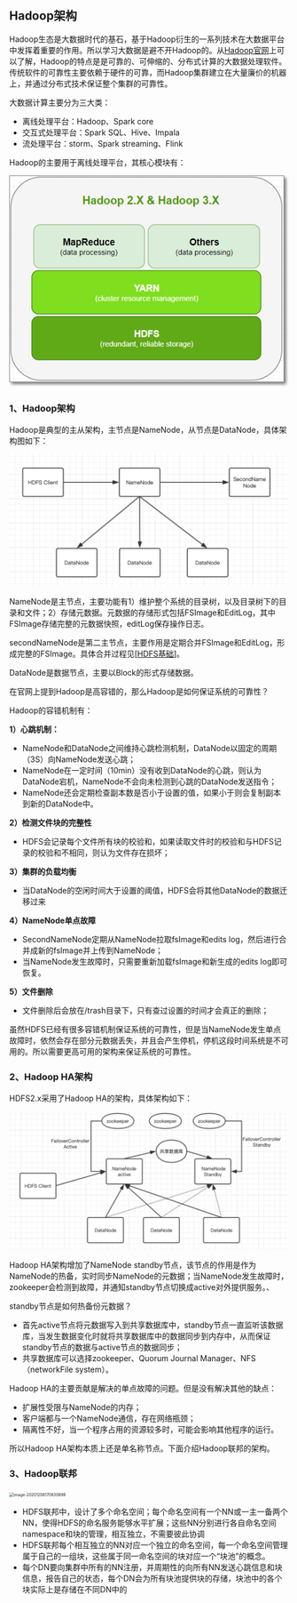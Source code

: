 ## Hadoop架构

Hadoop生态是大数据时代的基石，基于Hadoop衍生的一系列技术在大数据平台中发挥着重要的作用。所以学习大数据是避不开Hadoop的。从[Hadoop官网](http://hadoop.apache.org/)上可以了解，Hadoop的特点是是可靠的、可伸缩的、分布式计算的大数据处理软件。传统软件的可靠性主要依赖于硬件的可靠，而Hadoop集群建立在大量廉价的机器上，并通过分布式技术保证整个集群的可靠性。

大数据计算主要分为三大类：

- 离线处理平台：Hadoop、Spark core
- 交互式处理平台：Spark SQL、Hive、Impala
- 流处理平台：storm、Spark streaming、Flink

Hadoop的主要用于离线处理平台，其核心模块有：

![image-20201206152245054](img/Hadoop模块图.png)



### 1、Hadoop架构

Hadoop是典型的主从架构，主节点是NameNode，从节点是DataNode，具体架构图如下：

<img src="img/HDFS架构.png" alt="image-20201206153931447" style="zoom:50%;" />

NameNode是主节点，主要功能有1）维护整个系统的目录树，以及目录树下的目录和文件；2）存储元数据。元数据的存储形式包括FSImage和EditLog，其中FSImage存储完整的元数据快照，editLog保存操作日志。

secondNameNode是第二主节点，主要作用是定期合并FSImage和EditLog，形成完整的FSImage。具体合并过程见[[HDFS基础](https://github.com/Rosscqu/toBeBigDataer/blob/master/3%E3%80%81Hadoop%E7%AF%87/Hadoop%E7%AF%87%E2%80%94%E2%80%94HDFS%E5%9F%BA%E7%A1%80.md)]。

DataNode是数据节点，主要以Block的形式存储数据。

在官网上提到Hadoop是高容错的，那么Hadoop是如何保证系统的可靠性？

Hadoop的容错机制有：

**1）心跳机制：**

- NameNode和DataNode之间维持心跳检测机制，DataNode以固定的周期（3S）向NameNode发送心跳；
- NameNode在一定时间（10min）没有收到DataNode的心跳，则认为DataNode宕机，NameNode不会向未检测到心跳的DataNode发送指令；
- NameNode还会定期检查副本数是否小于设置的值，如果小于则会复制副本到新的DataNode中。

**2）检测文件块的完整性**

- HDFS会记录每个文件所有块的校验和，如果读取文件时的校验和与HDFS记录的校验和不相同，则认为文件存在损坏；

**3）集群的负载均衡**

- 当DataNode的空闲时间大于设置的阈值，HDFS会将其他DataNode的数据迁移过来

**4）NameNode单点故障**

- SecondNameNode定期从NameNode拉取fsImage和edits log，然后进行合并成新的fsImage并上传到NameNode；
- 当NameNode发生故障时，只需要重新加载fsImage和新生成的edits log即可恢复。

**5）文件删除**

- 文件删除后会放在/trash目录下，只有查过设置的时间才会真正的删除；

虽然HDFS已经有很多容错机制保证系统的可靠性，但是当NameNode发生单点故障时，依然会存在部分元数据丢失，并且会产生停机，停机这段时间系统是不可用的。所以需要更高可用的架构来保证系统的可靠性。

### 2、Hadoop HA架构

HDFS2.x采用了Hadoop HA的架构，具体架构如下：

<img src="img/Hadoop HA架构.png" alt="image-20201206165129261" style="zoom:50%;" />

Hadoop HA架构增加了NameNode standby节点，该节点的作用是作为NameNode的热备，实时同步NameNode的元数据；当NameNode发生故障时，zookeeper会检测到故障，并通知standby节点切换成active对外提供服务。、

standby节点是如何热备份元数据？

- 首先active节点将元数据写入到共享数据库中，standby节点一直监听该数据库，当发生数据变化时就将共享数据库中的数据同步到内存中，从而保证standby节点的数据与active节点的数据同步；
- 共享数据库可以选择zookeeper、Quorum Journal Manager、NFS（networkFile system）。

Hadoop HA的主要贡献是解决的单点故障的问题。但是没有解决其他的缺点：

- 扩展性受限与NameNode的内存；
- 客户端都与一个NameNode通信，存在网络瓶颈；
- 隔离性不好，当一个程序占用的资源较多时，可能会影响其他程序的运行。

所以Hadoop HA架构本质上还是单名称节点。下面介绍Hadoop联邦的架构。

### 3、Hadoop联邦

<img src="../../../Library/Application Support/typora-user-images/image-20201206170830899.png" alt="image-20201206170830899" style="zoom:50%;" />

- HDFS联邦中，设计了多个命名空间；每个命名空间有一个NN或一主一备两个NN，使得HDFS的命名服务能够水平扩展；这些NN分别进行各自命名空间namespace和块的管理，相互独立，不需要彼此协调
- HDFS联邦每个相互独立的NN对应一个独立的命名空间，每一个命名空间管理属于自己的一组块，这些属于同一命名空间的块对应一个“块池”的概念。
- 每个DN要向集群中所有的NN注册，并周期性的向所有NN发送心跳信息和块信息，报告自己的状态，每个DN会为所有块池提供块的存储，块池中的各个块实际上是存储在不同DN中的